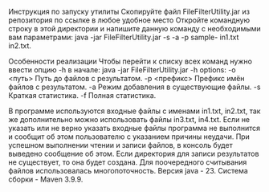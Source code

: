Инструкция по запуску утилиты
Скопируйте файл FileFilterUtility.jar из репозитория по ссылке в любое удобное место
Откройте командную строку в этой директории и напишите данную команду с необходимыми вам параметрами:
java -jar FileFilterUtility.jar -s -a -p sample- in1.txt in2.txt.

Особенности реализации
Чтобы перейти к списку всех команд нужно ввести опцию -h в начале: java -jar FileFilterUtility.jar -h
options:
-o <путь>     Путь до файлов с результатом.
-p <префикс>  Префикс имён файлов с результатом.
-a            Режим добавления в существующие файлы.
-s            Краткая статистика.
-f            Полная статистика.

В программе используются входные файлы с именами in1.txt, in2.txt, так же дополнительно можно использовать файлы in3.txt, in4.txt.
Если не указать или не верно указать входные файлы программа не выполнится и сообщит об 
этом пользователю с указанием причины неудачи.
При успешном выполнении чтении и записи файлов, в консоль будет выведено сообщение об этом. 
Если директория для записи результатов не существует, то она будет создана.
Для поочередного считывания файлов использовалась многопоточность.
Версия java - 23.
Система сборки - Maven 3.9.9. 
